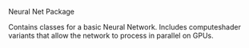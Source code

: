 Neural Net Package

Contains classes for a basic Neural Network.  Includes computeshader variants that allow the network to process in parallel on GPUs.
